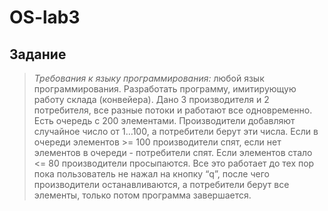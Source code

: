 # OS-lab3

## Задание 

> *Требования к языку программирования:* любой язык программирования. Разработать программу, имитирующую работу склада (конвейера). Дано 3 производителя и 2 потребителя, все разные потоки и работают все одновременно. Есть очередь с 200 элементами. Производители добавляют случайное число от 1…100, а потребители берут эти числа. Если в очереди элементов >= 100 производители спят, если нет элементов в очереди - потребители спят. Если элементов стало <= 80 производители просыпаются. Все это работает до тех пор пока пользователь не нажал на кнопку “q”, после чего производители останавливаются, а потребители берут все элементы, только потом программа завершается.
